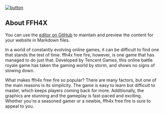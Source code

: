 [![button](https://i.ibb.co/wW94DG2/Click-Here-PNG-Image-393584529.png)](https://modmenuz.com/free-fire/ffh4x/)

## About FFH4X

You can use the [editor on GitHub](https://github.com/ffh4x-free-fire/ffh4x-free-fire.github.io/edit/main/README.md) to maintain and preview the content for your website in Markdown files.

In a world of constantly evolving online games, it can be difficult to find one that stands the test of time. ffh4x free fire, however, is one game that has managed to do just that. Developed by Tencent Games, this online battle royale game has taken the gaming world by storm, and shows no signs of slowing down.

What makes ffh4x free fire so popular? There are many factors, but one of the main reasons is its simplicity. The game is easy to learn but difficult to master, which keeps players coming back for more. Additionally, the graphics are stunning and the gameplay is fast-paced and exciting. Whether you're a seasoned gamer or a newbie, ffh4x free fire is sure to appeal to you.
